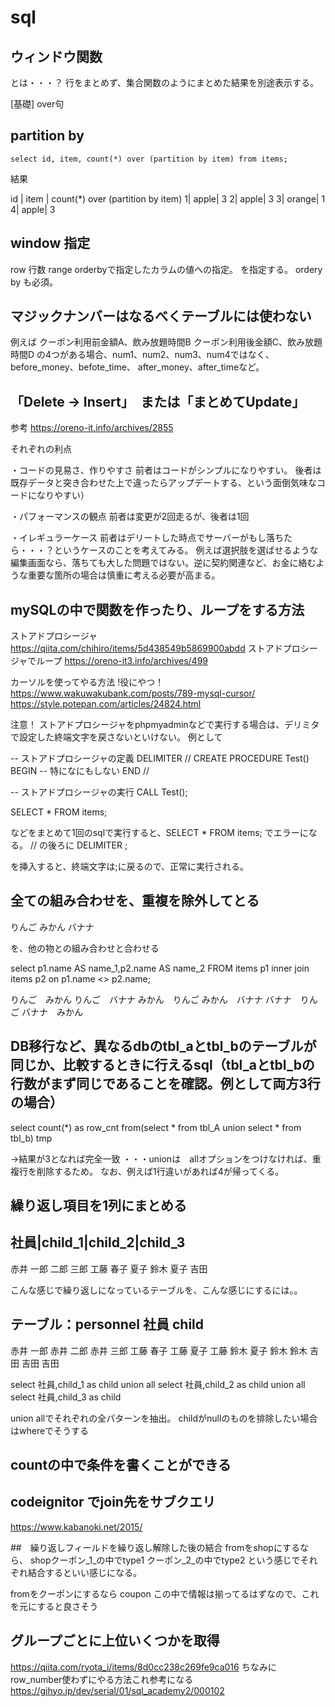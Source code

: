 # sql
## ウィンドウ関数

とは・・・？
行をまとめず、集合関数のようにまとめた結果を別途表示する。

[基礎]
over句

## partition by
`select id, item, count(*) over (partition by item) from items;`

結果

id | item | count(*) over (partition by item) 
1|  apple|   3
2|  apple|   3
3|  orange|  1
4|  apple|   3

## window 指定
row 行数
range orderbyで指定したカラムの値への指定。
を指定する。
ordery by も必須。


## マジックナンバーはなるべくテーブルには使わない
例えば
クーポン利用前金額A、飲み放題時間B
クーポン利用後金額C、飲み放題時間D
の4つがある場合、num1、num2、num3、num4ではなく、
before_money、befote_time、
after_money、after_timeなど。

## 「Delete → Insert」　または「まとめてUpdate」

参考
https://oreno-it.info/archives/2855

それぞれの利点

・コードの見易さ、作りやすさ
前者はコードがシンプルになりやすい。
後者は既存データと突き合わせた上で違ったらアップデートする、という面倒気味なコードになりやすい）

・パフォーマンスの観点
前者は変更が2回走るが、後者は1回

・イレギュラーケース
前者はデリートした時点でサーバーがもし落ちたら・・・？というケースのことを考えてみる。
例えば選択肢を選ばせるような編集画面なら、落ちても大した問題ではない。逆に契約関連など、お金に絡むような重要な箇所の場合は慎重に考える必要が高まる。


## mySQLの中で関数を作ったり、ループをする方法
ストアドプロシージャ
https://qiita.com/chihiro/items/5d438549b5869900abdd
ストアドプロシージャでループ
https://oreno-it3.info/archives/499

カーソルを使ってやる方法 !役にやつ！
https://www.wakuwakubank.com/posts/789-mysql-cursor/
https://style.potepan.com/articles/24824.html

注意！
ストアドプロシージャをphpmyadminなどで実行する場合は、デリミタで設定した終端文字を戻さないといけない。
例として

-- ストアドプロシージャの定義
DELIMITER //
CREATE PROCEDURE Test()
BEGIN
	-- 特になにもしない
END
//

-- ストアドプロシージャの実行
CALL Test();

SELECT * FROM items;

などをまとめて1回のsqlで実行すると、SELECT * FROM items; でエラーになる。
// の後ろに
DELIMITER ;

を挿入すると、終端文字は;に戻るので、正常に実行される。


## 全ての組み合わせを、重複を除外してとる

りんご
みかん
バナナ

を、他の物との組み合わせと合わせる

select p1.name AS name_1,p2.name AS name_2
FROM items p1 inner join items p2
on p1.name <> p2.name;

りんご　みかん
りんご　バナナ
みかん　りんご
みかん　バナナ
バナナ　りんご
バナナ　みかん


## DB移行など、異なるdbのtbl_aとtbl_bのテーブルが同じか、比較するときに行えるsql（tbl_aとtbl_bの行数がまず同じであることを確認。例として両方3行の場合）
select count(*) as row_cnt
from(select * from tbl_A 
     union
    select * from tbl_b) tmp
    
→結果が3となれば完全一致
・・・unionは　allオプションをつけなければ、重複行を削除するため。
なお、例えば1行違いがあれば4が帰ってくる。


## 繰り返し項目を1列にまとめる

社員|child_1|child_2|child_3
----------------------------
赤井 一郎     二郎    三郎
工藤 春子     夏子
鈴木 夏子
吉田

こんな感じで繰り返しになっているテーブルを、こんな感じにするには。。

テーブル：personnel
社員 child
-----------
赤井 一郎
赤井 二郎
赤井 三郎
工藤 春子
工藤 夏子
工藤 
鈴木 夏子
鈴木
鈴木
吉田
吉田
吉田

select 社員,child_1 as child
union all
select 社員,child_2 as child
union all
select 社員,child_3 as child

union allでそれぞれの全パターンを抽出。
childがnullのものを排除したい場合はwhereでそうする


## countの中で条件を書くことができる

## codeignitor でjoin先をサブクエリ
https://www.kabanoki.net/2015/


##　繰り返しフィールドを繰り返し解除した後の結合
fromをshopにするなら、
shopクーポン_1_の中でtype1
クーポン_2_の中でtype2	
という感じでそれぞれ結合するといい感じになる。			
			
fromをクーポンにするなら
coupon	この中で情報は揃ってるはずなので、これを元にすると良さそう	

## グループごとに上位いくつかを取得
https://qiita.com/ryota_i/items/8d0cc238c269fe9ca016
ちなみにrow_number使わずにやる方法これ参考になる
https://gihyo.jp/dev/serial/01/sql_academy2/000102

